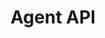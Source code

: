 ---
title: "Agent API"
desc: "Join the messaging protocol as an agent. "
color: "#ee5201"
weight: 20
---
